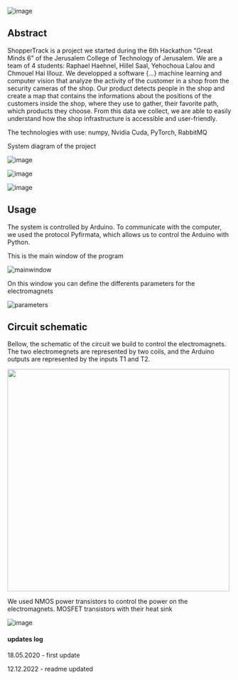 ![image](https://user-images.githubusercontent.com/69756617/215852417-8d4304ed-195f-4b70-a93d-47a83a74b9d7.png)

## Abstract

ShopperTrack is a project we started during the 6th Hackathon "Great Minds 6" of the Jerusalem College of Technology of Jerusalem.
We are a team of 4 students: Raphael Haehnel, Hillel Saal, Yehochoua Lalou and Chmouel Hai Illouz.
We developped a software {...} machine learning and computer vision that analyze the activity of the customer in a shop from the security cameras of the shop. Our product detects people in the shop and create a map that contains the informations about the positions of the customers inside the shop, where they use to gather, their favorite path, which products they choose. From this data we collect, we are able to easily understand how the shop infrastructure is accessible and user-friendly.

The technologies with use: numpy, Nvidia Cuda, PyTorch, RabbitMQ

System diagram of the project

![image](https://user-images.githubusercontent.com/69756617/211169838-2ba0407d-f7e7-4302-afd0-f9e7417e5153.png)

![image](https://user-images.githubusercontent.com/69756617/215865908-15b7c41c-42ac-4856-8730-7b040d469622.png)

![image](https://user-images.githubusercontent.com/69756617/215865951-ac57280f-2883-4a18-be78-57edeaece24c.png)


## Usage

The system is controlled by Arduino. To communicate with the computer, we used the protocol Pyfirmata, which allows us to control the Arduino with Python.

This is the main window of the program

![mainwindow](https://user-images.githubusercontent.com/69756617/207135927-f3a22cb2-5cf5-44b5-bc76-adf4b824263d.png)

On this window you can define the differents parameters for the electromagnets

![parameters](https://user-images.githubusercontent.com/69756617/207139507-4ffa3687-1687-4003-87f8-67ed1e39de06.png)

## Circuit schematic

Bellow, the schematic of the circuit we build to control the electromagnets. The two electromegnets are represented by two coils, and the Arduino outputs are represented by the inputs T1 and T2.

<img src="https://user-images.githubusercontent.com/69756617/211169716-2d81b760-e7f6-4d58-947c-b6ec2a8daf05.png" width="500" />

We used NMOS power transistors to control the power on the electromagnets. MOSFET transistors with their heat sink

![image](https://user-images.githubusercontent.com/69756617/211169973-ee6498af-5eee-46d9-ab77-fc78d32cb4e5.png)

#### updates log

18.05.2020 - first update

12.12.2022 - readme updated
